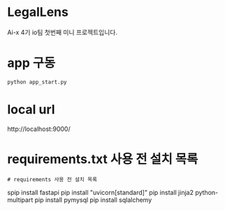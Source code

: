 # LegalLens
Ai-x 4기 io팀 첫번째 미니 프로젝트입니다.


# app 구동
```
python app_start.py
```

# local url
http://localhost:9000/


# requirements.txt 사용 전 설치 목록
```
# requirements 사용 전 설치 목록
```
spip install fastapi
pip install "uvicorn[standard]"
pip install jinja2 python-multipart
pip install pymysql
pip install sqlalchemy
```
```